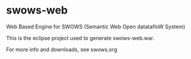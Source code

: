 swows-web
=========

Web Based Engine for SWOWS (Semantic Web Open datatafloW System)

This is the eclipse project used to generate swows-web.war.

For more info and downloads, see swows.org
